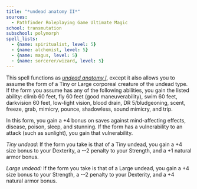 ```yaml
---
title: "*undead anatomy II*"
sources:
  - Pathfinder Roleplaying Game Ultimate Magic
school: transmutation
subschool: polymorph
spell_lists:
  - {name: spiritualist, level: 5}
  - {name: alchemist, level: 5}
  - {name: magus, level: 5}
  - {name: sorcerer/wizard, level: 5}
---
```


This spell functions as [*undead anatomy I*](/spells/undead-anatomy-i/), except it also allows you to assume the form of a Tiny or Large corporeal creature of the undead type. If the form you assume has any of the following abilities, you gain the listed ability: climb 60 feet, fly 60 feet (good maneuverability), swim 60 feet, darkvision 60 feet, low-light vision, blood drain, DR 5/bludgeoning, scent, freeze, grab, mimicry, pounce, shadowless, sound mimicry, and trip.

In this form, you gain a +4 bonus on saves against mind-affecting effects, disease, poison, sleep, and stunning. If the form has a vulnerability to an attack (such as sunlight), you gain that vulnerability.

*Tiny undead:* If the form you take is that of a Tiny undead, you gain a +4 size bonus to your Dexterity, a --2 penalty to your Strength, and a +1 natural armor bonus.

*Large undead:* If the form you take is that of a Large undead, you gain a +4 size bonus to your Strength, a --2 penalty to your Dexterity, and a +4 natural armor bonus.

